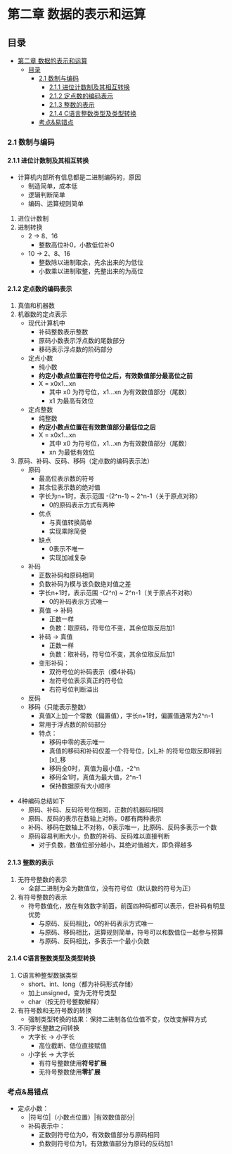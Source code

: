 # 第二章 数据的表示和运算

## 目录
- [第二章 数据的表示和运算](#第二章-数据的表示和运算)
  - [目录](#目录)
    - [2.1 数制与编码](#21-数制与编码)
      - [2.1.1 进位计数制及其相互转换](#211-进位计数制及其相互转换)
      - [2.1.2 定点数的编码表示](#212-定点数的编码表示)
      - [2.1.3 整数的表示](#213-整数的表示)
      - [2.1.4 C语言整数类型及类型转换](#214-c语言整数类型及类型转换)
    - [考点\&易错点](#考点易错点)

### 2.1 数制与编码

#### 2.1.1 进位计数制及其相互转换
- 计算机内部所有信息都是二进制编码的，原因
  - 制造简单，成本低
  - 逻辑判断简单
  - 编码、运算规则简单

1. 进位计数制
2. 进制转换
   - 2 -> 8、16
     - 整数高位补0，小数低位补0
   - 10 -> 2、8、16
     - 整数除以进制取余，先余出来的为低位
     - 小数乘以进制取整，先整出来的为高位

#### 2.1.2 定点数的编码表示
1. 真值和机器数
2. 机器数的定点表示
   - 现代计算机中
     - 补码整数表示整数
     - 原码小数表示浮点数的尾数部分
     - 移码表示浮点数的阶码部分
   - 定点小数
     - 纯小数
     - **约定小数点位置在符号位之后，有效数值部分最高位之前**
     - X = x0x1...xn
       - 其中 x0 为符号位，x1...xn 为有效数值部分（尾数）
       - x1 为最高有效位
   - 定点整数
     - 纯整数
     - **约定小数点位置在有效数值部分最低位之后**
     - X = x0x1...xn
       - 其中 x0 为符号位，x1...xn 为有效数值部分（尾数）
       - xn 为最低有效位
3. 原码、补码、反码、移码（定点数的编码表示法）
   - 原码
     - 最高位表示数的符号
     - 其余位表示数的绝对值
     - 字长为n+1时，表示范围 -(2^n-1) ~ 2^n-1（关于原点对称）
       - 0的原码表示方式有两种
     - 优点
       - 与真值转换简单
       - 实现乘除简便
     - 缺点
       - 0表示不唯一
       - 实现加减复杂
   - 补码
     - 正数补码和原码相同
     - 负数补码为模与该负数绝对值之差
     - 字长n+1时，表示范围 -(2^n) ~ 2^n-1（关于原点不对称）
       - 0的补码表示方式唯一
     - 真值 -> 补码
       - 正数一样
       - 负数：取原码，符号位不变，其余位取反后加1
     - 补码 -> 真值
       - 正数一样
       - 负数：取补码，符号位不变，其余位取反后加1
     - 变形补码：
       - 双符号位的补码表示（模4补码）
       - 左符号位表示真正的符号位
       - 右符号位判断溢出
   - 反码
   - 移码（只能表示整数）
     - 真值X上加一个常数（偏置值），字长n+1时，偏置值通常为2^n-1
     - 常用于浮点数的阶码部分
     - 特点：
       - 移码中零的表示唯一
       - 真值的移码和补码仅差一个符号位，[x]_补 的符号位取反即得到 [x]_移
       - 移码全0时，真值为最小值，-2^n
       - 移码全1时，真值为最大值，2^n-1
       - 保持数据原有大小顺序
- 4种编码总结如下
  - 原码、补码、反码符号位相同，正数的机器码相同
  - 原码、反码的表示在数轴上对称，0都有两种表示
  - 补码、移码在数轴上不对称，0表示唯一，比原码、反码多表示一个数
  - 原码容易判断大小，负数的补码、反码难以直接判断
    - 对于负数，数值位部分越小，其绝对值越大，即负得越多

#### 2.1.3 整数的表示
1. 无符号整数的表示
   - 全部二进制为全为数值位，没有符号位（默认数的符号为正）
2. 有符号整数的表示
   - 符号数值化，放在有效数字前面，前面四种码都可以表示，但补码有明显优势
     - 与原码、反码相比，0的补码表示方式唯一
     - 与原码、移码相比，运算规则简单，符号可以和数值位一起参与预算
     - 与原码、反码相比，多表示一个最小负数

#### 2.1.4 C语言整数类型及类型转换
1. C语言种整型数据类型
   - short、int、long（都为补码形式存储）
   - 加上unsigned，变为无符号类型
   - char（按无符号整数解释）
2. 有符号数和无符号数的转换
   - 强制类型转换的结果：保持二进制各位位值不变，仅改变解释方式
3. 不同字长整数之间转换
   - 大字长 -> 小字长
     - 高位截断、低位直接赋值
   - 小字长 -> 大字长
     - 有符号整数使用**符号扩展**
     - 无符号整数使用**零扩展**

### 考点&易错点
- 定点小数：
  - |符号位|（小数点位置）|有效数值部分|
  - 补码表示中：
    - 正数则符号位为0，有效数值部分与原码相同
    - 负数则符号位为1，有效数值部分为原码的反码加1